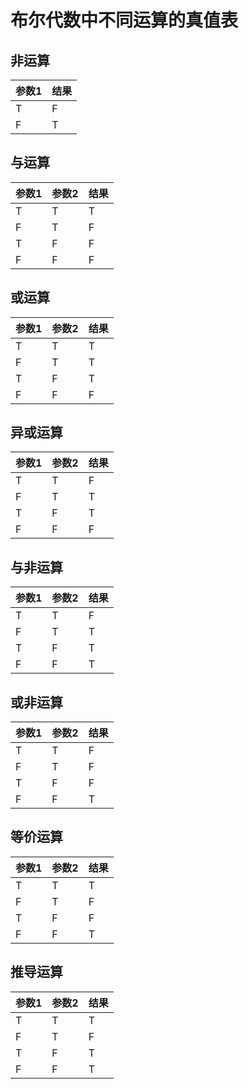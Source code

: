 # 布尔代数中不同运算的真值表

## 非运算

| 参数1 | 结果 |
| ----- | ---- |
| T     | F    |
| F     | T    |

## 与运算

| 参数1 | 参数2 | 结果 |
| ----- | ----- | ---- |
| T     | T     | T    |
| F     | T     | F    |
| T     | F     | F    |
| F     | F     | F    |

## 或运算

| 参数1 | 参数2 | 结果 |
| ----- | ----- | ---- |
| T     | T     | T    |
| F     | T     | T    |
| T     | F     | T    |
| F     | F     | F    |

## 异或运算

| 参数1 | 参数2 | 结果 |
| ----- | ----- | ---- |
| T     | T     | F    |
| F     | T     | T    |
| T     | F     | T    |
| F     | F     | F    |

## 与非运算

| 参数1 | 参数2 | 结果 |
| ----- | ----- | ---- |
| T     | T     | F    |
| F     | T     | T    |
| T     | F     | T    |
| F     | F     | T    |

## 或非运算

| 参数1 | 参数2 | 结果 |
| ----- | ----- | ---- |
| T     | T     | F    |
| F     | T     | F    |
| T     | F     | F    |
| F     | F     | T    |

## 等价运算

| 参数1 | 参数2 | 结果 |
| ----- | ----- | ---- |
| T     | T     | T    |
| F     | T     | F    |
| T     | F     | F    |
| F     | F     | T    |

## 推导运算

| 参数1 | 参数2 | 结果 |
| ----- | ----- | ---- |
| T     | T     | T    |
| F     | T     | F    |
| T     | F     | T    |
| F     | F     | T    |